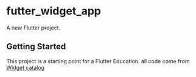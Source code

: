 # futter_widget_app

A new Flutter project.

## Getting Started

This project is a starting point for a Flutter Education.
all code come from [Widget catalog](https://docs.flutter.dev/ui/widgets)
